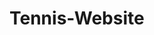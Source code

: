 # Tennis-Website

<!--

Ongoing school assignment to create a booking site for tennis in a course,
JavaScript and HTML, which began the 1st of November 2022.

- - - - - - - - - - - - - - - -

Neccesary components to complete the assignment with passing grade:

* Portal/start page | Note:
* Courts            | Note:
* Changing rooms    | Note:
* Sauna             | Note:
* Booking system    | Note:

- - - - - - - - - - - - - - - -

Extra implementations suggested:
* Calendar    | Note:

- - - - - - - - - - - - - - - -

My own ideas for the assignmnent:
* Try to implement darkmode with button.   | Note:
* Rolling ball on top of the menu,         | Note:
    or in margin when scrolling down?


Scripting ideas to implement?
* Some kind of function with CSS animation connected to it?
* Function; if window width less than x change the font-size and table sized down? First letter only, small ICONS instead?
* Being able to change between bright & dark theme with button (bright currently standard for the website).

- - - - - - - - - - - - - - - -

My own ideas implemented and completed in the website thus far:
* Added extra support regarding screen sizes.
* Error message that the website does not support less then 120px in width!

- - - - - - - - - - - - - - - -

List of icons to maybe put to use:
<i class="fa-solid fa-brush"></i> "brush"
<i class="fa-solid fa-otter"></i> "otter" Club logo maybe?
<i class="fa-solid fa-handshake-angle"></i>

-->